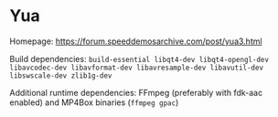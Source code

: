 Yua
===

Homepage: https://forum.speeddemosarchive.com/post/yua3.html

Build dependencies: `build-essential libqt4-dev libqt4-opengl-dev libavcodec-dev libavformat-dev libavresample-dev libavutil-dev libswscale-dev zlib1g-dev`

Additional runtime dependencies: FFmpeg (preferably with fdk-aac enabled) and MP4Box binaries (`ffmpeg gpac`)
